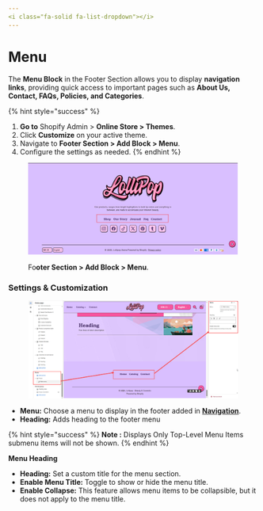 ```yaml
---
<i class="fa-solid fa-list-dropdown"></i>
---
```


# Menu

The **Menu Block** in the Footer Section allows you to display **navigation links**, providing quick access to important pages such as **About Us, Contact, FAQs, Policies, and Categories**.

{% hint style="success" %}
1. **Go to** Shopify Admin > **Online Store > Themes**.
2. Click **Customize** on your active theme.
3. Navigate to **Footer Section > Add Block > Menu**.
4. Configure the settings as needed.
{% endhint %}

<figure><img src="../../.gitbook/assets/footer-menu-01.jpg" alt=""><figcaption><p>Fo<strong>oter Section > Add Block > Menu</strong>.</p></figcaption></figure>

### **Settings & Customization**

<figure><img src="../../.gitbook/assets/footer-menu-02.jpg" alt=""><figcaption></figcaption></figure>

* **Menu:** Choose a menu to display in the footer added in [**Navigation**](https://help.shopify.com/en/manual/online-store/menus-and-links/editing-menus).
* **Heading:** Adds heading to the footer menu

{% hint style="success" %}
**Note :** Displays Only Top-Level Menu Items submenu items will not be shown.
{% endhint %}

**Menu Heading**

* **Heading:** Set a custom title for the menu section.
* **Enable Menu Title:** Toggle to show or hide the menu title.
* **Enable Collapse:** This feature allows menu items to be collapsible, but it does not apply to the menu title.
